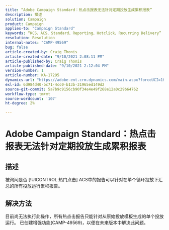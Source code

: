 ```yaml
---
title: “Adobe Campaign Standard：热点击报表无法针对定期投放生成累积报表”
description: 描述
solution: Campaign
product: Campaign
applies-to: "Campaign Standard"
keywords: “KCS、ACS、Standard、Reporting、Hotclick、Recurring Delivery”
resolution: Resolution
internal-notes: "CAMP-49569"
bug: false
article-created-by: Craig Thonis
article-created-date: "9/10/2021 2:08:11 PM"
article-published-by: Craig Thonis
article-published-date: "9/10/2021 2:12:04 PM"
version-number: 1
article-number: KA-17295
dynamics-url: "https://adobe-ent.crm.dynamics.com/main.aspx?forceUCI=1&pagetype=entityrecord&etn=knowledgearticle&id=14217383-4012-ec11-b6e6-000d3a597bfc"
exl-id: 6d984d40-bc71-4cc0-b13b-31965ed149d2
source-git-commit: 5a7b9c9156cb90f34e4e49f268e12a0c29b64762
workflow-type: tm+mt
source-wordcount: '107'
ht-degree: 2%

---
```


# Adobe Campaign Standard：热点击报表无法针对定期投放生成累积报表

## 描述


被询问是否 [!UICONTROL 热门点击] ACS中的报告可以针对在单个循环投放下汇总的所有投放运行累积报告。


## 解决方法


目前尚无法执行此操作，所有热点击报告只能针对从原始投放模板生成的单个投放运行。 已创建增强功能(CAMP-49569)，以便在未来版本中解决此问题。
